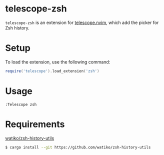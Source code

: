 # telescope-zsh

`telescope-zsh` is an extension for [telescope.nvim][], which add the picker for Zsh history.

[telescope.nvim]: https://github.com/nvim-telescope/telescope.nvim

# Setup

To load the extension, use the following command:

```lua
require('telescope').load_extension('zsh')
```

# Usage

```vim
:Telescope zsh
```

# Requirements

[watiko/zsh-history-utils](https://github.com/watiko/zsh-history-utils)

```sh
$ cargo install --git https://github.com/watiko/zsh-history-utils
```
